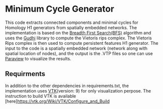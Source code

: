 # Minimum Cycle Generator
This code extracts connected components and minimal cycles for Homology H1 generators from spatially embedded networks. The implementation is based on the [Breadth First Search(BFS)](https://en.wikipedia.org/wiki/Breadth-first_search) algorithm and uses the [Gudhi](https://gudhi.inria.fr/) library to compute the Vietoris rips complex.
The Vietoris Rips complex is then used to compute persistent features H1 generator.
The input to the code is a spatially embedded network (network along with spatial location of nodes), and the output is the .VTP files so one can use [Paraview](https://www.paraview.org/) to visualize the results.

## Requirments
In addition to the other dependencies in requirements.txt, the implementation uses [VTK](https://vtk.org/)(version: 9) for only visualization perpose. 
The instruction to build VTK is available [here]https://vtk.org/Wiki/VTK/Configure_and_Build

